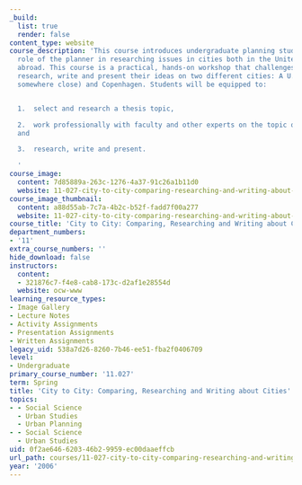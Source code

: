 ```yaml
---
_build:
  list: true
  render: false
content_type: website
course_description: 'This course introduces undergraduate planning students to the
  role of the planner in researching issues in cities both in the United States and
  abroad. This course is a practical, hands-on workshop that challenges students to
  research, write and present their ideas on two different cities: A U.S. City (preferably
  somewhere close) and Copenhagen. Students will be equipped to:


  1.  select and research a thesis topic,

  2.  work professionally with faculty and other experts on the topic of their choice,
  and

  3.  research, write and present.

  '
course_image:
  content: 7d85889a-263c-1276-4a37-91c26a1b11d0
  website: 11-027-city-to-city-comparing-researching-and-writing-about-cities-spring-2006
course_image_thumbnail:
  content: a88d55ab-7c7a-4b2c-b52f-fadd7f00a277
  website: 11-027-city-to-city-comparing-researching-and-writing-about-cities-spring-2006
course_title: 'City to City: Comparing, Researching and Writing about Cities'
department_numbers:
- '11'
extra_course_numbers: ''
hide_download: false
instructors:
  content:
  - 321876c7-f4e8-cab8-173c-d2af1e28554d
  website: ocw-www
learning_resource_types:
- Image Gallery
- Lecture Notes
- Activity Assignments
- Presentation Assignments
- Written Assignments
legacy_uid: 538a7d26-8260-7b46-ee51-fba2f0406709
level:
- Undergraduate
primary_course_number: '11.027'
term: Spring
title: 'City to City: Comparing, Researching and Writing about Cities'
topics:
- - Social Science
  - Urban Studies
  - Urban Planning
- - Social Science
  - Urban Studies
uid: 0f2ae646-6203-46b2-9959-ec00daaeffcb
url_path: courses/11-027-city-to-city-comparing-researching-and-writing-about-cities-spring-2006
year: '2006'
---
```

